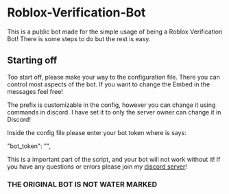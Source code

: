 # Roblox-Verification-Bot
This is a public bot made for the simple usage of being a Roblox Verification Bot! There is some steps to do but the rest is easy.


## Starting off

Too start off, please make your way to the configuration file. There you can control most aspects of the bot. If you want to change the Embed in the messages feel free!

The prefix is customizable in the config, however you can change it using commands in discord. I have set it to only the server owner can change it in Discord!

Inside the config file please enter your bot token where is says:

"bot_token": "",

This is a important part of the script, and your bot will not work without it! If you have any questions or errors please join my [discord server](https://discord.gg/hMPwS2g)!



### THE ORIGINAL BOT IS NOT WATER MARKED
